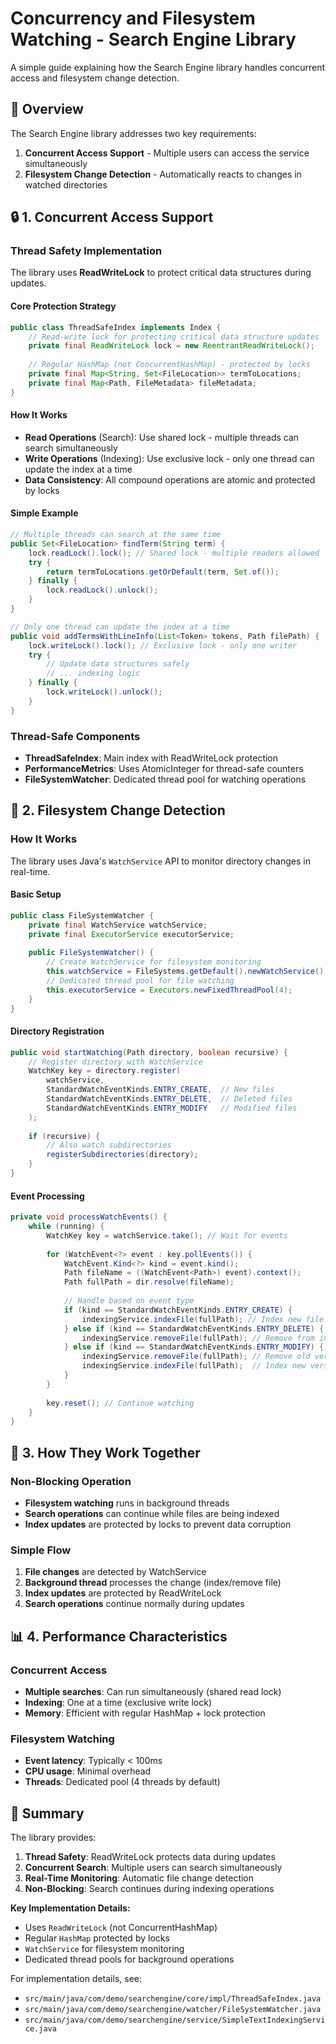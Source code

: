 # Concurrency and Filesystem Watching - Search Engine Library

A simple guide explaining how the Search Engine library handles concurrent access and filesystem change detection.

## 🎯 Overview

The Search Engine library addresses two key requirements:

1. **Concurrent Access Support** - Multiple users can access the service simultaneously
2. **Filesystem Change Detection** - Automatically reacts to changes in watched directories

## 🔒 1. Concurrent Access Support

### Thread Safety Implementation

The library uses **ReadWriteLock** to protect critical data structures during updates.

#### Core Protection Strategy

```java
public class ThreadSafeIndex implements Index {
    // Read-write lock for protecting critical data structure updates
    private final ReadWriteLock lock = new ReentrantReadWriteLock();
    
    // Regular HashMap (not ConcurrentHashMap) - protected by locks
    private final Map<String, Set<FileLocation>> termToLocations;
    private final Map<Path, FileMetadata> fileMetadata;
}
```

#### How It Works

- **Read Operations** (Search): Use shared lock - multiple threads can search simultaneously
- **Write Operations** (Indexing): Use exclusive lock - only one thread can update the index at a time
- **Data Consistency**: All compound operations are atomic and protected by locks

#### Simple Example

```java
// Multiple threads can search at the same time
public Set<FileLocation> findTerm(String term) {
    lock.readLock().lock(); // Shared lock - multiple readers allowed
    try {
        return termToLocations.getOrDefault(term, Set.of());
    } finally {
        lock.readLock().unlock();
    }
}

// Only one thread can update the index at a time
public void addTermsWithLineInfo(List<Token> tokens, Path filePath) {
    lock.writeLock().lock(); // Exclusive lock - only one writer
    try {
        // Update data structures safely
        // ... indexing logic
    } finally {
        lock.writeLock().unlock();
    }
}
```

### Thread-Safe Components

- **ThreadSafeIndex**: Main index with ReadWriteLock protection
- **PerformanceMetrics**: Uses AtomicInteger for thread-safe counters
- **FileSystemWatcher**: Dedicated thread pool for watching operations

## 👀 2. Filesystem Change Detection

### How It Works

The library uses Java's `WatchService` API to monitor directory changes in real-time.

#### Basic Setup

```java
public class FileSystemWatcher {
    private final WatchService watchService;
    private final ExecutorService executorService;
    
    public FileSystemWatcher() {
        // Create WatchService for filesystem monitoring
        this.watchService = FileSystems.getDefault().newWatchService();
        // Dedicated thread pool for file watching
        this.executorService = Executors.newFixedThreadPool(4);
    }
}
```

#### Directory Registration

```java
public void startWatching(Path directory, boolean recursive) {
    // Register directory with WatchService
    WatchKey key = directory.register(
        watchService,
        StandardWatchEventKinds.ENTRY_CREATE,  // New files
        StandardWatchEventKinds.ENTRY_DELETE,  // Deleted files
        StandardWatchEventKinds.ENTRY_MODIFY   // Modified files
    );
    
    if (recursive) {
        // Also watch subdirectories
        registerSubdirectories(directory);
    }
}
```

#### Event Processing

```java
private void processWatchEvents() {
    while (running) {
        WatchKey key = watchService.take(); // Wait for events
        
        for (WatchEvent<?> event : key.pollEvents()) {
            WatchEvent.Kind<?> kind = event.kind();
            Path fileName = ((WatchEvent<Path>) event).context();
            Path fullPath = dir.resolve(fileName);
            
            // Handle based on event type
            if (kind == StandardWatchEventKinds.ENTRY_CREATE) {
                indexingService.indexFile(fullPath); // Index new file
            } else if (kind == StandardWatchEventKinds.ENTRY_DELETE) {
                indexingService.removeFile(fullPath); // Remove from index
            } else if (kind == StandardWatchEventKinds.ENTRY_MODIFY) {
                indexingService.removeFile(fullPath); // Remove old version
                indexingService.indexFile(fullPath);  // Index new version
            }
        }
        
        key.reset(); // Continue watching
    }
}
```

## 🔄 3. How They Work Together

### Non-Blocking Operation

- **Filesystem watching** runs in background threads
- **Search operations** can continue while files are being indexed
- **Index updates** are protected by locks to prevent data corruption

### Simple Flow

1. **File changes** are detected by WatchService
2. **Background thread** processes the change (index/remove file)
3. **Index updates** are protected by ReadWriteLock
4. **Search operations** continue normally during updates

## 📊 4. Performance Characteristics

### Concurrent Access
- **Multiple searches**: Can run simultaneously (shared read lock)
- **Indexing**: One at a time (exclusive write lock)
- **Memory**: Efficient with regular HashMap + lock protection

### Filesystem Watching
- **Event latency**: Typically < 100ms
- **CPU usage**: Minimal overhead
- **Threads**: Dedicated pool (4 threads by default)

## 🎉 Summary

The library provides:

1. **Thread Safety**: ReadWriteLock protects data during updates
2. **Concurrent Search**: Multiple users can search simultaneously
3. **Real-Time Monitoring**: Automatic file change detection
4. **Non-Blocking**: Search continues during indexing operations

**Key Implementation Details:**
- Uses `ReadWriteLock` (not ConcurrentHashMap)
- Regular `HashMap` protected by locks
- `WatchService` for filesystem monitoring
- Dedicated thread pools for background operations

For implementation details, see:
- `src/main/java/com/demo/searchengine/core/impl/ThreadSafeIndex.java`
- `src/main/java/com/demo/searchengine/watcher/FileSystemWatcher.java`
- `src/main/java/com/demo/searchengine/service/SimpleTextIndexingService.java`

